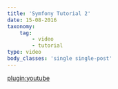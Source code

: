 ```yaml
---
title: 'Symfony Tutorial 2'
date: 15-08-2016
taxonomy:
    tag:
        - video
        - tutorial
type: video
body_classes: 'single single-post'
---
```


[plugin:youtube](https://www.youtube.com/watch?v=I3zIOleCEfw)